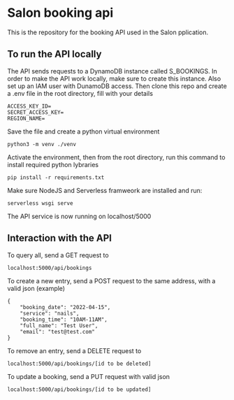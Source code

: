 # Salon booking api

This is the repository for the booking API used in the Salon pplication.

## To run the API locally

The API sends requests to a DynamoDB instance called S_BOOKINGS.
In order to make the API work locally, make sure to create this instance.
Also set up an IAM user with DunamoDB access.
Then clone this repo and create a .env file in the root directory, fill with your details
```
ACCESS_KEY_ID=
SECRET_ACCESS_KEY=
REGION_NAME=
```

Save the file and create a python virtual environment
```
python3 -m venv ./venv
```
Activate the environment, then from the root directory, run this command to install required python lybraries
```
pip install -r requirements.txt
```
Make sure NodeJS and Serverless framweork are installed and run:
```
serverless wsgi serve
```
The API service is now running on localhost/5000


## Interaction with the API
To query all, send a GET request to 
```
localhost:5000/api/bookings
```
To create a new entry, send a POST request to the same address, with a valid json (example)
```
{
    "booking_date": "2022-04-15",
    "service": "nails",
    "booking_time": "10AM-11AM",
    "full_name": "Test User",
    "email": "test@test.com"
}
```
To remove an entry, send a DELETE request to
```
localhost:5000/api/bookings/[id to be deleted]
```
To update a booking, send a PUT request with valid json
```
localhost:5000/api/bookings/[id to be updated]
```
